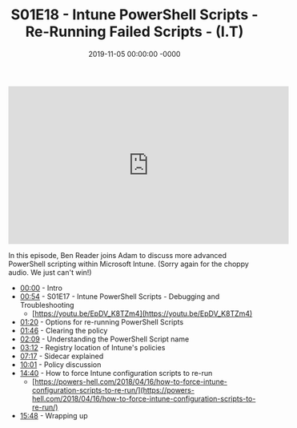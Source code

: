﻿---
layout: post
title: "S01E18 - Intune PowerShell Scripts - Re-Running Failed Scripts - (I.T)"
date: 2019-11-05 00:00:00 -0000
categories:
---

<iframe loading="lazy" width="560" height="315" src="https://www.youtube.com/embed/LLgVGLSrH28" title="YouTube video player" frameborder="0" allow="accelerometer; autoplay; clipboard-write; encrypted-media; gyroscope; picture-in-picture" allowfullscreen></iframe>

In this episode, Ben Reader joins Adam to discuss more advanced PowerShell scripting within Microsoft Intune.  (Sorry again for the choppy audio. We just can't win!)

- [00:00](https://www.youtube.com/watch?v=LLgVGLSrH28&t=0s) - Intro
- [00:54](https://www.youtube.com/watch?v=LLgVGLSrH28&t=54s) - S01E17 - Intune PowerShell Scripts - Debugging and Troubleshooting
   - [https://youtu.be/EpDV_K8TZm4](https://youtu.be/EpDV_K8TZm4)
- [01:20](https://www.youtube.com/watch?v=LLgVGLSrH28&t=80s) - Options for re-running PowerShell Scripts
- [01:46](https://www.youtube.com/watch?v=LLgVGLSrH28&t=106s) - Clearing the policy
- [02:09](https://www.youtube.com/watch?v=LLgVGLSrH28&t=129s) - Understanding the PowerShell Script name
- [03:12](https://www.youtube.com/watch?v=LLgVGLSrH28&t=192s) - Registry location of Intune's policies
- [07:17](https://www.youtube.com/watch?v=LLgVGLSrH28&t=437s) - Sidecar explained
- [10:01](https://www.youtube.com/watch?v=LLgVGLSrH28&t=601s) - Policy discussion
- [14:40](https://www.youtube.com/watch?v=LLgVGLSrH28&t=880s) - How to force Intune configuration scripts to re-run
   - [https://powers-hell.com/2018/04/16/how-to-force-intune-configuration-scripts-to-re-run/](https://powers-hell.com/2018/04/16/how-to-force-intune-configuration-scripts-to-re-run/)
- [15:48](https://www.youtube.com/watch?v=LLgVGLSrH28&t=948s) - Wrapping up

